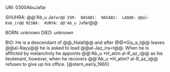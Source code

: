 URI: 0300AbuJafar

SHUHRA: @@'Ab_u Ja`far@@
ISM: 
NASAB1: 
NASAB2: 
LAQAB: @@al-Kab_ir@@
NISBA: 
KUNYA: @@'Ab_u Ja`far@@

BORN: unknown
DIED: unknown

BIO: He is a descendant of @@_Halaf@@ and after @@*Giy_a_t@@ leaves @@al-Rayy@@ he is asked to lead @@al-Jaz_ira=t@@. When he is afflicted by melancholy he appoints @@'Ab_u *H_atim al-R_az_i@@ as his lieutenant, however, when he recovers @@'Ab_u *H_atim? al-R_az_i@@ refuses to give up his office. [@stern_early_1960]
